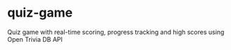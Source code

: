 # quiz-game
Quiz game with real-time scoring, progress tracking and high scores using Open Trivia DB API

